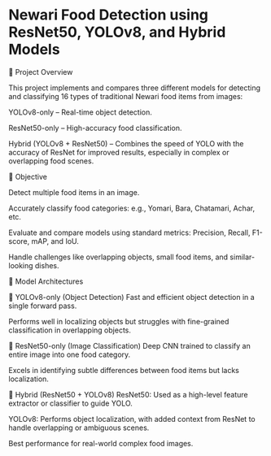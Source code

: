 # Newari Food Detection using ResNet50, YOLOv8, and Hybrid Models

📌 Project Overview

This project implements and compares three different models for detecting and classifying 16 types of traditional Newari food items from images:

YOLOv8-only – Real-time object detection.

ResNet50-only – High-accuracy food classification.

Hybrid (YOLOv8 + ResNet50) – Combines the speed of YOLO with the accuracy of ResNet for improved results, especially in complex or overlapping food scenes.

🧠 Objective

Detect multiple food items in an image.

Accurately classify food categories: e.g., Yomari, Bara, Chatamari, Achar, etc.

Evaluate and compare models using standard metrics: Precision, Recall, F1-score, mAP, and IoU.

Handle challenges like overlapping objects, small food items, and similar-looking dishes.

🧱 Model Architectures

🔹 YOLOv8-only (Object Detection)
Fast and efficient object detection in a single forward pass.

Performs well in localizing objects but struggles with fine-grained classification in overlapping objects.

🔹 ResNet50-only (Image Classification)
Deep CNN trained to classify an entire image into one food category.

Excels in identifying subtle differences between food items but lacks localization.

🔹 Hybrid (ResNet50 + YOLOv8)
ResNet50: Used as a high-level feature extractor or classifier to guide YOLO.

YOLOv8: Performs object localization, with added context from ResNet to handle overlapping or ambiguous scenes.

Best performance for real-world complex food images.
